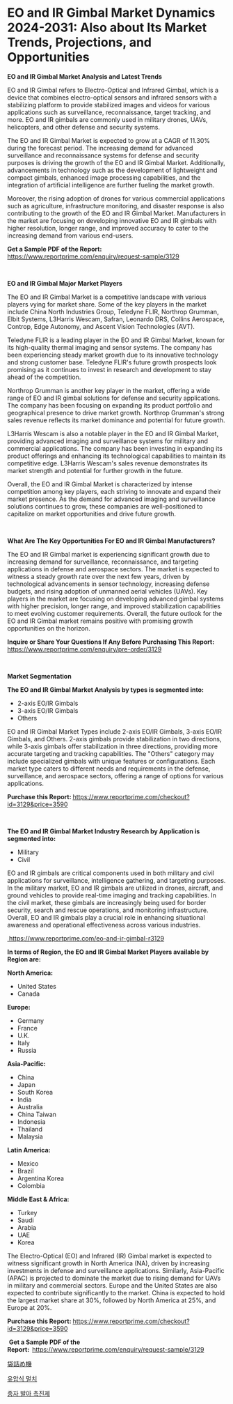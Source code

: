 <p><h1>EO and IR Gimbal Market Dynamics 2024-2031: Also about Its Market Trends, Projections, and Opportunities</h1></p><p><strong>EO and IR Gimbal Market Analysis and Latest Trends</strong></p>
<p><p>EO and IR Gimbal refers to Electro-Optical and Infrared Gimbal, which is a device that combines electro-optical sensors and infrared sensors with a stabilizing platform to provide stabilized images and videos for various applications such as surveillance, reconnaissance, target tracking, and more. EO and IR gimbals are commonly used in military drones, UAVs, helicopters, and other defense and security systems.</p><p>The EO and IR Gimbal Market is expected to grow at a CAGR of 11.30% during the forecast period. The increasing demand for advanced surveillance and reconnaissance systems for defense and security purposes is driving the growth of the EO and IR Gimbal Market. Additionally, advancements in technology such as the development of lightweight and compact gimbals, enhanced image processing capabilities, and the integration of artificial intelligence are further fueling the market growth.</p><p>Moreover, the rising adoption of drones for various commercial applications such as agriculture, infrastructure monitoring, and disaster response is also contributing to the growth of the EO and IR Gimbal Market. Manufacturers in the market are focusing on developing innovative EO and IR gimbals with higher resolution, longer range, and improved accuracy to cater to the increasing demand from various end-users.</p></p>
<p><strong>Get a Sample PDF of the Report:&nbsp;</strong> <a href="https://www.reportprime.com/enquiry/request-sample/3129">https://www.reportprime.com/enquiry/request-sample/3129</a></p>
<p>&nbsp;</p>
<p><strong>EO and IR Gimbal Major Market Players</strong></p>
<p><p>The EO and IR Gimbal Market is a competitive landscape with various players vying for market share. Some of the key players in the market include China North Industries Group, Teledyne FLIR, Northrop Grumman, Elbit Systems, L3Harris Wescam, Safran, Leonardo DRS, Collins Aerospace, Controp, Edge Autonomy, and Ascent Vision Technologies (AVT).</p><p>Teledyne FLIR is a leading player in the EO and IR Gimbal Market, known for its high-quality thermal imaging and sensor systems. The company has been experiencing steady market growth due to its innovative technology and strong customer base. Teledyne FLIR's future growth prospects look promising as it continues to invest in research and development to stay ahead of the competition.</p><p>Northrop Grumman is another key player in the market, offering a wide range of EO and IR gimbal solutions for defense and security applications. The company has been focusing on expanding its product portfolio and geographical presence to drive market growth. Northrop Grumman's strong sales revenue reflects its market dominance and potential for future growth.</p><p>L3Harris Wescam is also a notable player in the EO and IR Gimbal Market, providing advanced imaging and surveillance systems for military and commercial applications. The company has been investing in expanding its product offerings and enhancing its technological capabilities to maintain its competitive edge. L3Harris Wescam's sales revenue demonstrates its market strength and potential for further growth in the future.</p><p>Overall, the EO and IR Gimbal Market is characterized by intense competition among key players, each striving to innovate and expand their market presence. As the demand for advanced imaging and surveillance solutions continues to grow, these companies are well-positioned to capitalize on market opportunities and drive future growth.</p></p>
<p>&nbsp;</p>
<p><strong>What Are The Key Opportunities For EO and IR Gimbal Manufacturers?</strong></p>
<p><p>The EO and IR Gimbal market is experiencing significant growth due to increasing demand for surveillance, reconnaissance, and targeting applications in defense and aerospace sectors. The market is expected to witness a steady growth rate over the next few years, driven by technological advancements in sensor technology, increasing defense budgets, and rising adoption of unmanned aerial vehicles (UAVs). Key players in the market are focusing on developing advanced gimbal systems with higher precision, longer range, and improved stabilization capabilities to meet evolving customer requirements. Overall, the future outlook for the EO and IR Gimbal market remains positive with promising growth opportunities on the horizon.</p></p>
<p><strong>Inquire or Share Your Questions If Any Before Purchasing This Report:</strong> <a href="https://www.reportprime.com/enquiry/pre-order/3129">https://www.reportprime.com/enquiry/pre-order/3129</a></p>
<p>&nbsp;</p>
<p><strong>Market Segmentation</strong></p>
<p><strong>The EO and IR Gimbal Market Analysis by types is segmented into:</strong></p>
<p><ul><li>2-axis EO/IR Gimbals</li><li>3-axis EO/IR Gimbals</li><li>Others</li></ul></p>
<p><p>EO and IR Gimbal Market Types include 2-axis EO/IR Gimbals, 3-axis EO/IR Gimbals, and Others. 2-axis gimbals provide stabilization in two directions, while 3-axis gimbals offer stabilization in three directions, providing more accurate targeting and tracking capabilities. The "Others" category may include specialized gimbals with unique features or configurations. Each market type caters to different needs and requirements in the defense, surveillance, and aerospace sectors, offering a range of options for various applications.</p></p>
<p><strong>Purchase this Report:&nbsp;</strong><a href="https://www.reportprime.com/checkout?id=3129&price=3590">https://www.reportprime.com/checkout?id=3129&price=3590</a></p>
<p>&nbsp;</p>
<p><strong>The EO and IR Gimbal Market Industry Research by Application is segmented into:</strong></p>
<p><ul><li>Military</li><li>Civil</li></ul></p>
<p><p>EO and IR gimbals are critical components used in both military and civil applications for surveillance, intelligence gathering, and targeting purposes. In the military market, EO and IR gimbals are utilized in drones, aircraft, and ground vehicles to provide real-time imaging and tracking capabilities. In the civil market, these gimbals are increasingly being used for border security, search and rescue operations, and monitoring infrastructure. Overall, EO and IR gimbals play a crucial role in enhancing situational awareness and operational effectiveness across various industries.</p></p>
<p><a href="https://www.reportprime.com/eo-and-ir-gimbal-r3129">&nbsp;https://www.reportprime.com/eo-and-ir-gimbal-r3129</a></p>
<p><strong>In terms of Region, the EO and IR Gimbal Market Players available by Region are:</strong></p>
<p>
    <p> <strong> North America: </strong>
        <ul>
            <li>United States</li>
            <li>Canada</li>
        </ul>
        </p> 
    <p> <strong> Europe: </strong>
        <ul>
            <li>Germany</li>
            <li>France</li>
            <li>U.K.</li>
            <li>Italy</li>
            <li>Russia</li>
        </ul>
        </p> 
    <p> <strong> Asia-Pacific: </strong>
        <ul>
            <li>China</li>
            <li>Japan</li>
            <li>South Korea</li>
            <li>India</li>
            <li>Australia</li>
            <li>China Taiwan</li>
            <li>Indonesia</li>
            <li>Thailand</li>
            <li>Malaysia</li>
        </ul>
        </p> 
    <p> <strong> Latin America: </strong>
        <ul>
            <li>Mexico</li>
            <li>Brazil</li>
            <li>Argentina Korea</li>
            <li>Colombia</li>
        </ul>
        </p> 
    <p> <strong> Middle East & Africa: </strong>
        <ul>
            <li>Turkey</li>
            <li>Saudi</li>
            <li>Arabia</li>
            <li>UAE</li>
            <li>Korea</li>
        </ul>
    </p>
    </p>
<p><p>The Electro-Optical (EO) and Infrared (IR) Gimbal market is expected to witness significant growth in North America (NA), driven by increasing investments in defense and surveillance applications. Similarly, Asia-Pacific (APAC) is projected to dominate the market due to rising demand for UAVs in military and commercial sectors. Europe and the United States are also expected to contribute significantly to the market. China is expected to hold the largest market share at 30%, followed by North America at 25%, and Europe at 20%.</p></p>
<p><strong>Purchase this Report: </strong><a href="https://www.reportprime.com/checkout?id=3129&price=3590">https://www.reportprime.com/checkout?id=3129&price=3590</a></p>
<p>&nbsp;<strong>Get a Sample PDF of the Report:&nbsp;&nbsp;</strong><a href="https://www.reportprime.com/enquiry/request-sample/3129">https://www.reportprime.com/enquiry/request-sample/3129</a></p>
<p><strong></strong></p>
<p><p><a href="https://medium.com/@timslater46/%E3%83%90%E3%82%AE%E3%83%B3%E3%82%B0%E3%83%9E%E3%82%B7%E3%83%B3%E3%81%AE%E5%B8%82%E5%A0%B4%E8%A6%8F%E6%A8%A1-cagr-%E3%83%88%E3%83%AC%E3%83%B3%E3%83%89-2024-2030-7db5397fe6ae">袋詰め機</a></p><p><a href="https://medium.com/@emmareed1901/%EC%88%98%EC%95%95-%EB%A7%88%EB%AA%B0%EC%B9%98-%EC%8B%9C%EC%9E%A5-%EC%8B%9C%EC%9E%A5-cagr-%EC%8B%9C%EC%9E%A5-%EB%8F%99%ED%96%A5-%EB%B0%8F-%EC%84%B1%EC%9E%A5-%EC%A0%84%EB%9E%B5%EC%97%90-%EB%8C%80%ED%95%9C-%ED%86%B5%EC%B0%B0%EB%A0%A5-be9dee554b71">유압식 멀치</a></p><p><a href="https://medium.com/@darrellacocha6765ej/%EC%94%A8%EC%95%97-%EB%B0%9C%EC%95%84-%EC%B4%89%EC%A7%84%EC%A0%9C-%EC%8B%9C%EC%9E%A5-%EB%B6%84%EC%84%9D-cagr-%EC%8B%9C%EC%9E%A5-%EC%84%B8%EB%B6%84%ED%99%94-%EB%B0%8F-%EA%B8%80%EB%A1%9C%EB%B2%8C-%EC%82%B0%EC%97%85-%EA%B0%9C%EC%9A%94-45b3ff9550b2">종자 발아 촉진제</a></p></p>